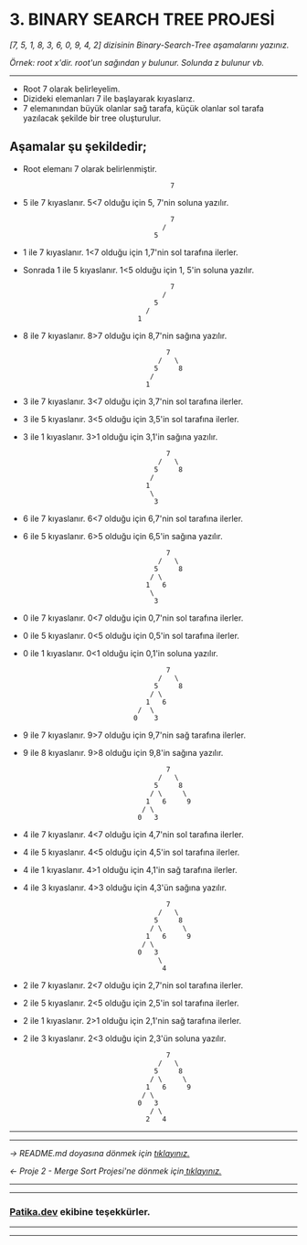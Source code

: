 ﻿# **3. BINARY SEARCH TREE PROJESİ**
*[7, 5, 1, 8, 3, 6, 0, 9, 4, 2] dizisinin Binary-Search-Tree aşamalarını yazınız.*

*Örnek: root x'dir. root'un sağından y bulunur. Solunda z bulunur vb.*

---
* Root 7 olarak belirleyelim.
* Dizideki elemanları 7 ile başlayarak kıyaslarız.
* 7 elemanından büyük olanlar sağ tarafa, küçük olanlar sol tarafa yazılacak şekilde bir tree oluşturulur.

    

## **Aşamalar şu şekildedir;**

* Root elemanı 7 olarak belirlenmiştir.
    ```
                                        7
    ```

* 5 ile 7 kıyaslanır. 5<7 olduğu için 5, 7'nin soluna yazılır.
    ```
                                        7
                                      /
                                    5
    ```
* 1 ile 7 kıyaslanır. 1<7 olduğu için 1,7'nin sol tarafına ilerler.
* Sonrada 1 ile 5 kıyaslanır. 1<5 olduğu için 1, 5'in soluna yazılır.
    ```
                                        7
                                      /
                                    5
                                  /
                                1
    ```
* 8 ile 7 kıyaslanır. 8>7 olduğu için 8,7'nin sağına yazılır.
    ```
                                       7
                                     /   \
                                    5     8
                                   /
                                  1
    ```
* 3 ile 7 kıyaslanır. 3<7 olduğu için 3,7'nin sol tarafına ilerler.
* 3 ile 5 kıyaslanır. 3<5 olduğu için 3,5'in sol tarafına ilerler.
* 3 ile 1 kıyaslanır. 3>1 olduğu için 3,1'in sağına yazılır.
    ```
                                       7
                                     /   \
                                    5     8
                                   /
                                  1
                                   \
                                    3
    ```
* 6 ile 7 kıyaslanır. 6<7 olduğu için 6,7'nin sol tarafına ilerler.
* 6 ile 5 kıyaslanır. 6>5 olduğu için 6,5'in sağına yazılır.
    ```
                                       7
                                     /   \
                                    5     8
                                   / \
                                  1   6
                                   \
                                    3
    ```
* 0 ile 7 kıyaslanır. 0<7 olduğu için 0,7'nin sol tarafına ilerler.
* 0 ile 5 kıyaslanır. 0<5 olduğu için 0,5'in sol tarafına ilerler.
* 0 ile 1 kıyaslanır. 0<1 olduğu için 0,1'in soluna yazılır.
    ```
                                       7
                                     /   \
                                    5     8
                                   / \
                                  1   6
                                /  \
                               0    3
    ```
* 9 ile 7 kıyaslanır. 9>7 olduğu için 9,7'nin sağ tarafına ilerler.
* 9 ile 8 kıyaslanır. 9>8 olduğu için 9,8'in sağına yazılır.
    ```
                                       7
                                     /   \
                                    5     8
                                   / \     \
                                  1   6     9
                                 / \
                                0   3
    ```
* 4 ile 7 kıyaslanır. 4<7 olduğu için 4,7'nin sol tarafına ilerler.
* 4 ile 5 kıyaslanır. 4<5 olduğu için 4,5'in sol tarafına ilerler.
* 4 ile 1 kıyaslanır. 4>1 olduğu için 4,1'in sağ tarafına ilerler.
* 4 ile 3 kıyaslanır. 4>3 olduğu için 4,3'ün sağına yazılır.
    ```
                                       7
                                     /   \
                                    5     8
                                   / \     \
                                  1   6     9
                                 / \
                                0   3
                                     \
                                      4
    ```
* 2 ile 7 kıyaslanır. 2<7 olduğu için 2,7'nin sol tarafına ilerler.
* 2 ile 5 kıyaslanır. 2<5 olduğu için 2,5'in sol tarafına ilerler.
* 2 ile 1 kıyaslanır. 2>1 olduğu için 2,1'nin sağ tarafına ilerler.
* 2 ile 3 kıyaslanır. 2<3 olduğu için 2,3'ün soluna yazılır.
    ```
                                       7
                                     /   \
                                    5     8
                                   / \     \
                                  1   6     9
                                 / \
                                0   3
                                   / \
                                  2   4
    ```

---
---
*-> README.md doyasına dönmek için [tıklayınız.](https://github.com/iremDURGUN/Veri_Yapilari_Ve_Algoritmalar/blob/main/README.md)*

*<- Proje 2 - Merge Sort Projesi'ne dönmek için[ tıklayınız.]([https://github.com/ufuk-ceritli/Veri_Yapilari_ve_Algoritmalar/blob/main/Proje%202%20-%20Merge%20Sort.md](https://github.com/iremDURGUN/Veri_Yapilari_Ve_Algoritmalar/blob/main/MergeSortProjesi.md))*


---
---
### **[Patika.dev](https://app.patika.dev/) ekibine teşekkürler.**
---
---
